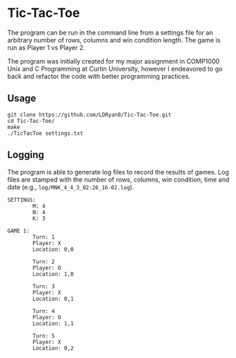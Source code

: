 # Tic-Tac-Toe 

The program can be run in the command line from a settings file for an arbitrary number of rows, columns and win condition length. The game is run as Player 1 vs Player 2.

The program was initially created for my major assignment in COMP1000 Unix and C Programming at Curtin University, however I endeavored to go back and refactor the code with better programming practices.

## Usage 
```
git clone https://github.com/LDRyan0/Tic-Tac-Toe.git
cd Tic-Tac-Toe/
make
./TicTacToe settings.txt
```

## Logging
The program is able to generate log files to record the results of games. Log files are stamped with the number of rows, columns, win condition, time and date (e.g., `log/MNK_4_4_3_02:26_16-02.log`).
```
SETTINGS:
        M: 4
        N: 4
        K: 3

GAME 1:
        Turn: 1
        Player: X
        Location: 0,0

        Turn: 2
        Player: O
        Location: 1,0

        Turn: 3
        Player: X
        Location: 0,1

        Turn: 4
        Player: O
        Location: 1,1

        Turn: 5
        Player: X
        Location: 0,2

```

